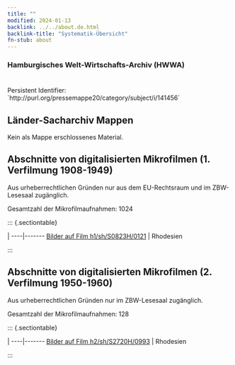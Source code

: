 ```yaml
---
title: ""
modified: 2024-01-13
backlink: ../../about.de.html
backlink-title: "Systematik-Übersicht"
fn-stub: about
---
```


### Hamburgisches Welt-Wirtschafts-Archiv (HWWA)

# 

<div class="hint">Persistent Identifier: `http://purl.org/pressemappe20/category/subject/i/141456`</div>







## Länder-Sacharchiv Mappen





Kein als Mappe erschlossenes Material.



<a id="filmsections" />

## Abschnitte von digitalisierten Mikrofilmen (1. Verfilmung 1908-1949)

<p>Aus urheberrechtlichen Gründen nur aus dem EU-Rechtsraum und im ZBW-Lesesaal zugänglich.</p>


<p>Gesamtzahl der Mikrofilmaufnahmen: 1024</p>





::: {.sectiontable}

 | 
----|-------
<a class="btn" href="https://pm20.zbw.eu/film/h1/sh/S0823H/0121" rel="nofollow">Bilder auf Film h1/sh/S0823H/0121</a> | Rhodesien


:::




## Abschnitte von digitalisierten Mikrofilmen (2. Verfilmung 1950-1960)

<p>Aus urheberrechtlichen Gründen nur im ZBW-Lesesaal zugänglich.</p>


<p>Gesamtzahl der Mikrofilmaufnahmen: 128</p>





::: {.sectiontable}

 | 
----|-------
<a class="btn" href="https://pm20.zbw.eu/film/h2/sh/S2720H/0993" rel="nofollow">Bilder auf Film h2/sh/S2720H/0993</a> | Rhodesien


:::
















